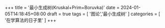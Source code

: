 +++
title = '最小生成树(Kruskal+Prim+Boruvka)'
date = 2024-01-05T14:18:45+08:00
draft = true
tags = [
    '图论','最小生成树'
]
categories = [
    '在学算法的日子里'
]
+++
